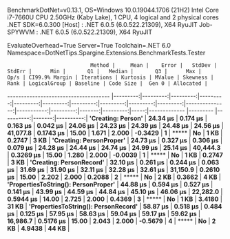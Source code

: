 
BenchmarkDotNet=v0.13.1, OS=Windows 10.0.19044.1706 (21H2)
Intel Core i7-7660U CPU 2.50GHz (Kaby Lake), 1 CPU, 4 logical and 2 physical cores
.NET SDK=6.0.300
  [Host]     : .NET 6.0.5 (6.0.522.21309), X64 RyuJIT
  Job-SPYWVM : .NET 6.0.5 (6.0.522.21309), X64 RyuJIT

EvaluateOverhead=True  Server=True  Toolchain=.NET 6.0  
Namespace=DotNetTips.Spargine.Extensions.BenchmarkTests.Tester  

                               Method |     Mean |    Error |   StdDev |   StdErr |      Min |       Q1 |   Median |       Q3 |      Max |     Op/s | CI99.9% Margin | Iterations | Kurtosis | MValue | Skewness | Rank | LogicalGroup | Baseline | Code Size |  Gen 0 | Allocated |
------------------------------------- |---------:|---------:|---------:|---------:|---------:|---------:|---------:|---------:|---------:|---------:|---------------:|-----------:|---------:|-------:|---------:|-----:|------------- |--------- |----------:|-------:|----------:|
                   **'Creating: Person'** | **24.34 μs** | **0.174 μs** | **0.163 μs** | **0.042 μs** | **24.06 μs** | **24.23 μs** | **24.39 μs** | **24.48 μs** | **24.56 μs** | **41,077.8** |      **0.1743 μs** |      **15.00** |    **1.671** |  **2.000** |  **-0.3429** |    **1** |            ***** |       **No** |      **1 KB** | **0.2747** |      **3 KB** |
             **'Creating: PersonProper'** | **24.73 μs** | **0.327 μs** | **0.306 μs** | **0.079 μs** | **24.28 μs** | **24.44 μs** | **24.74 μs** | **24.99 μs** | **25.14 μs** | **40,444.3** |      **0.3269 μs** |      **15.00** |    **1.280** |  **2.000** |  **-0.0039** |    **1** |            ***** |       **No** |      **1 KB** | **0.2747** |      **3 KB** |
             **'Creating: PersonRecord'** | **32.10 μs** | **0.261 μs** | **0.244 μs** | **0.063 μs** | **31.69 μs** | **31.90 μs** | **32.11 μs** | **32.28 μs** | **32.61 μs** | **31,150.9** |      **0.2610 μs** |      **15.00** |    **2.202** |  **2.000** |   **0.2088** |    **2** |            ***** |       **No** |      **2 KB** | **0.3662** |      **4 KB** |
 **'PropertiesToString(): PersonProper'** | **44.88 μs** | **0.594 μs** | **0.527 μs** | **0.141 μs** | **43.99 μs** | **44.59 μs** | **44.84 μs** | **45.10 μs** | **46.06 μs** | **22,282.0** |      **0.5944 μs** |      **14.00** |    **2.725** |  **2.000** |   **0.4369** |    **3** |            ***** |       **No** |      **1 KB** | **3.4180** |     **31 KB** |
 **'PropertiesToString(): PersonRecord'** | **58.87 μs** | **0.518 μs** | **0.484 μs** | **0.125 μs** | **57.95 μs** | **58.63 μs** | **59.04 μs** | **59.17 μs** | **59.62 μs** | **16,986.7** |      **0.5176 μs** |      **15.00** |    **2.043** |  **2.000** |  **-0.5679** |    **4** |            ***** |       **No** |      **2 KB** | **4.9438** |     **44 KB** |
